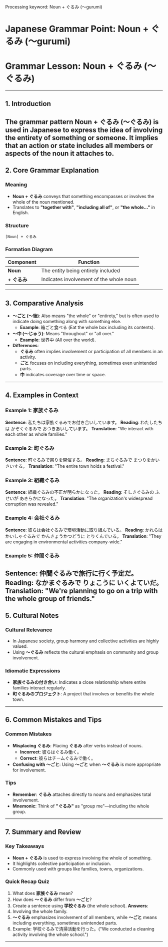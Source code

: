 Processing keyword: Noun + ぐるみ (〜gurumi)
# Japanese Grammar Point: Noun + ぐるみ (〜gurumi)
# Grammar Lesson: Noun + ぐるみ (〜ぐるみ)

---
## 1. Introduction
The grammar pattern **Noun + ぐるみ (〜ぐるみ)** is used in Japanese to express the idea of involving the entirety of something or someone. It implies that an action or state includes all members or aspects of the noun it attaches to.
---
## 2. Core Grammar Explanation
### Meaning
- **Noun + ぐるみ** conveys that something encompasses or involves the whole of the noun mentioned.
- Translates to **"together with"**, **"including all of"**, or **"the whole..."** in English.
### Structure
```plaintext
[Noun] + ぐるみ
```
### Formation Diagram
| Component     | Function                                |
|---------------|-----------------------------------------|
| **Noun**      | The entity being entirely included      |
| **+ ぐるみ**   | Indicates involvement of the whole noun |
---
## 3. Comparative Analysis
- **〜ごと (〜後)**: Also means "the whole" or "entirety," but is often used to indicate doing something along with something else.
  - **Example**: 箱ごと食べる (Eat the whole box including its contents).
- **〜中 (〜じゅう)**: Means "throughout" or "all over."
  - **Example**: 世界中 (All over the world).
- **Differences**:
  - **ぐるみ** often implies involvement or participation of all members in an activity.
  - **ごと** focuses on including everything, sometimes even unintended parts.
  - **中** indicates coverage over time or space.
---
## 4. Examples in Context
### Example 1: 家族ぐるみ
**Sentence**: 私たちは家族ぐるみでお付き合いしています。
**Reading**: わたしたちは かぞくぐるみで おつきあいしています。
**Translation**: "We interact with each other as whole families."
### Example 2: 町ぐるみ
**Sentence**: 町ぐるみで祭りを開催する。
**Reading**: まちぐるみで まつりをかいさいする。
**Translation**: "The entire town holds a festival."
### Example 3: 組織ぐるみ
**Sentence**: 組織ぐるみの不正が明らかになった。
**Reading**: そしきぐるみの ふせいが あきらかになった。
**Translation**: "The organization's widespread corruption was revealed."
### Example 4: 会社ぐるみ
**Sentence**: 彼らは会社ぐるみで環境活動に取り組んでいる。
**Reading**: かれらは かいしゃぐるみで かんきょうかつどうに とりくんでいる。
**Translation**: "They are engaging in environmental activities company-wide."
### Example 5: 仲間ぐるみ
**Sentence**: 仲間ぐるみで旅行に行く予定だ。
**Reading**: なかまぐるみで りょこうに いくよていだ。
**Translation**: "We're planning to go on a trip with the whole group of friends."
---
## 5. Cultural Notes
### Cultural Relevance
- In Japanese society, group harmony and collective activities are highly valued.
- Using **〜ぐるみ** reflects the cultural emphasis on community and group involvement.
### Idiomatic Expressions
- **家族ぐるみの付き合い**: Indicates a close relationship where entire families interact regularly.
- **町ぐるみのプロジェクト**: A project that involves or benefits the whole town.
---
## 6. Common Mistakes and Tips
### Common Mistakes
- **Misplacing ぐるみ**: Placing **ぐるみ** after verbs instead of nouns.
  - **Incorrect**: 彼らはぐるみ働く。
  - **Correct**: 彼らはチームぐるみで働く。
- **Confusing with 〜ごと**: Using **〜ごと** when **〜ぐるみ** is more appropriate for involvement.
### Tips
- **Remember**: **ぐるみ** attaches directly to nouns and emphasizes total involvement.
- **Mnemonic**: Think of **"ぐるみ"** as "group me"—including the whole group.
---
## 7. Summary and Review
### Key Takeaways
- **Noun + ぐるみ** is used to express involving the whole of something.
- It highlights collective participation or inclusion.
- Commonly used with groups like families, towns, organizations.
### Quick Recap Quiz
1. What does **家族ぐるみ** mean?
2. How does **〜ぐるみ** differ from **〜ごと**?
3. Create a sentence using **学校ぐるみ** (the whole school).
**Answers**:
1. Involving the whole family.
2. **〜ぐるみ** emphasizes involvement of all members, while **〜ごと** means including everything, sometimes unintended parts.
3. Example: 学校ぐるみで清掃活動を行った。("We conducted a cleaning activity involving the whole school.")
---
